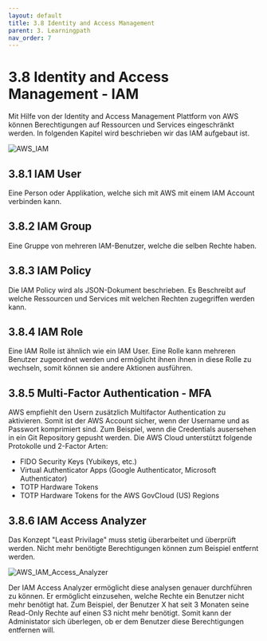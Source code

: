 ```yaml
---
layout: default
title: 3.8 Identity and Access Management
parent: 3. Learningpath
nav_order: 7
---
```


# 3.8 Identity and Access Management - IAM

Mit Hilfe von der Identity and Access Management Plattform von AWS können Berechtigungen auf Ressourcen und Services eingeschränkt werden. In folgenden Kapitel wird beschrieben wir das IAM aufgebaut ist.

![AWS_IAM](https://d1.awsstatic.com/product-marketing/IAM/iam-how-it-works-diagram.04a2c4e4a1e8848155840676fa97ff2146d19012.png)

## 3.8.1 IAM User

Eine Person oder Applikation, welche sich mit AWS mit einem IAM Account verbinden kann.

## 3.8.2 IAM Group

Eine Gruppe von mehreren IAM-Benutzer, welche die selben Rechte haben.

## 3.8.3 IAM Policy

Die IAM Policy wird als JSON-Dokument beschrieben. Es Beschreibt auf welche Ressourcen und Services mit welchen Rechten zugegriffen werden kann.

## 3.8.4 IAM Role

Eine IAM Rolle ist ähnlich wie ein IAM User. Eine Rolle kann mehreren Benutzer zugeordnet werden und ermöglicht ihnen ihnen in diese Rolle zu wechseln, somit können sie andere Aktionen ausführen.

## 3.8.5 Multi-Factor Authentication - MFA

AWS empfiehlt den Usern zusätzlich Multifactor Authentication zu aktivieren. Somit ist der AWS Account sicher, wenn der Username und as Passwort komprimiert sind. Zum Beispiel, wenn die Credentials ausersehen in ein Git Repository gepusht werden. Die AWS Cloud unterstützt folgende Protokolle und 2-Factor Arten:

- FIDO Security Keys (Yubikeys, etc.)
- Virtual Authenticator Apps (Google Authenticator, Microsoft Authenticator)
- TOTP Hardware Tokens
- TOTP Hardware Tokens for the AWS GovCloud (US) Regions

## 3.8.6 IAM Access Analyzer

Das Konzept "Least Privilage" muss stetig überarbeitet und überprüft werden. Nicht mehr benötigte Berechtigungen können zum Beispiel entfernt werden.

![AWS_IAM_Access_Analyzer](https://d1.awsstatic.com/setverifyrefine_SEC207_brigidkaren_1067x397.24e6fa3dd3dc4b7e701fcd9c25a3bf47ef34688d.png)

Der IAM Access Analyzer ermöglicht diese analysen genauer durchführen zu können. Er ermöglicht einzusehen, welche Rechte ein Benutzer nicht mehr benötigt hat. Zum Beispiel, der Benutzer X hat seit 3 Monaten seine Read-Only Rechte auf einen S3 nicht mehr benötigt. Somit kann der Administator sich überlegen, ob er dem Benutzer diese Berechtigungen entfernen will.
